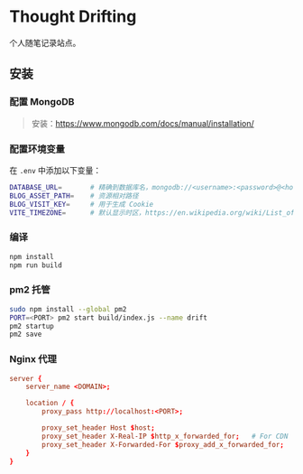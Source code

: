 # Thought Drifting

个人随笔记录站点。

## 安装

### 配置 MongoDB

> 安装：https://www.mongodb.com/docs/manual/installation/

### 配置环境变量

在 `.env` 中添加以下变量：

```sh
DATABASE_URL=       # 精确到数据库名，mongodb://<username>:<password>@<host>:<port>/<database>
BLOG_ASSET_PATH=    # 资源相对路径
BLOG_VISIT_KEY=     # 用于生成 Cookie
VITE_TIMEZONE=      # 默认显示时区，https://en.wikipedia.org/wiki/List_of_tz_database_time_zones
```

### 编译

```sh
npm install
npm run build
```

### pm2 托管

```sh
sudo npm install --global pm2
PORT=<PORT> pm2 start build/index.js --name drift
pm2 startup
pm2 save
```

### Nginx 代理

```conf
server {
    server_name <DOMAIN>;

    location / {
        proxy_pass http://localhost:<PORT>;

        proxy_set_header Host $host;
        proxy_set_header X-Real-IP $http_x_forwarded_for;   # For CDN
        proxy_set_header X-Forwarded-For $proxy_add_x_forwarded_for;
    }
}
```
